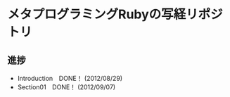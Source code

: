 メタプログラミングRubyの写経リポジトリ
============

進捗
-----------
 * Introduction　DONE！ (2012/08/29)
 * Section01　DONE！ (2012/09/07)

